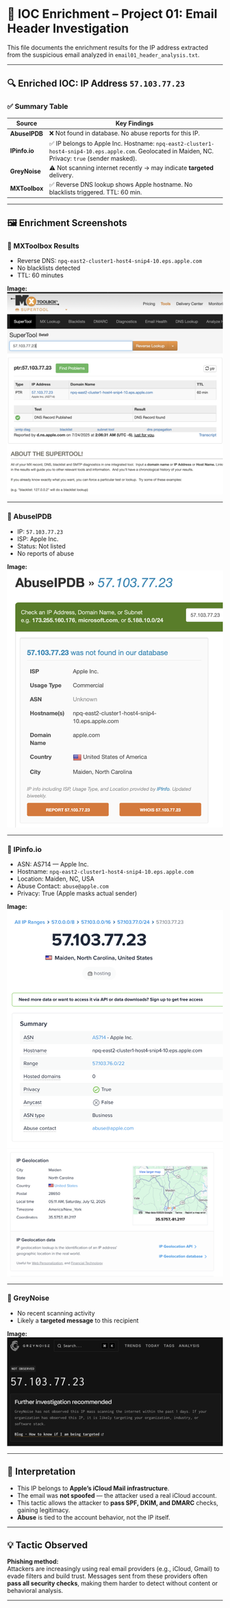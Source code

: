 # 📂 IOC Enrichment – Project 01: Email Header Investigation

This file documents the enrichment results for the IP address extracted from the suspicious email analyzed in `email01_header_analysis.txt`.

---

## 🔍 Enriched IOC: IP Address `57.103.77.23`

### ✅ Summary Table

| Source        | Key Findings |
|---------------|--------------|
| **AbuseIPDB** | ❌ Not found in database. No abuse reports for this IP. |
| **IPinfo.io** | ✅ IP belongs to Apple Inc. Hostname: `npq-east2-cluster1-host4-snip4-10.eps.apple.com`. Geolocated in Maiden, NC. Privacy: `true` (sender masked). |
| **GreyNoise** | ⚠️ Not scanning internet recently → may indicate **targeted** delivery. |
| **MXToolbox** | ✅ Reverse DNS lookup shows Apple hostname. No blacklists triggered. TTL: 60 min. |

---

## 🖼️ Enrichment Screenshots

### 📸 MXToolbox Results

- Reverse DNS: `npq-east2-cluster1-host4-snip4-10.eps.apple.com`
- No blacklists detected  
- TTL: 60 minutes

**Image:**  
![MXToolbox Results](./screenshots/ioc-enrichment/mxtoolbox-header.png)

---

### 📸 AbuseIPDB

- IP: `57.103.77.23`
- ISP: Apple Inc.
- Status: Not listed  
- No reports of abuse

**Image:**  
![abuseipdb Results](./screenshots/ioc-enrichment/abuseipdb-ip-ioc.png)

---

### 📸 IPinfo.io

- ASN: AS714 — Apple Inc.
- Hostname: `npq-east2-cluster1-host4-snip4-10.eps.apple.com`
- Location: Maiden, NC, USA
- Abuse Contact: `abuse@apple.com`
- Privacy: True (Apple masks actual sender)

**Image:**  
![IPinfo.io Results](./screenshots/ioc-enrichment/1-ipinfo-ip-ioc.png)
![IPinfo.io Results](./screenshots/ioc-enrichment/2-ipinfo-ip-ioc.png)

---

### 📸 GreyNoise

- No recent scanning activity
- Likely a **targeted message** to this recipient

**Image:**  
![greynoise Results](./screenshots/ioc-enrichment/greynoise-ip-ioc.png)

---

## 🧠 Interpretation

- This IP belongs to **Apple’s iCloud Mail infrastructure**.
- The email was **not spoofed** — the attacker used a real iCloud account.
- This tactic allows the attacker to **pass SPF, DKIM, and DMARC** checks, gaining legitimacy.
- **Abuse** is tied to the account behavior, not the IP itself.

---

## 💡 Tactic Observed

**Phishing method:**  
Attackers are increasingly using real email providers (e.g., iCloud, Gmail) to evade filters and build trust. Messages sent from these providers often **pass all security checks**, making them harder to detect without content or behavioral analysis.

---
